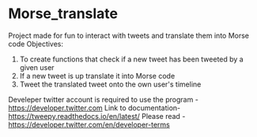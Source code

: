 # Morse_translate
Project made for fun to interact with tweets and translate them into Morse code
Objectives:
1) To create functions that check if a new tweet has been tweeted by a given user
2) If a new tweet is up translate it into Morse code
3) Tweet the translated tweet onto the own user's timeline

Develeper twitter account is required to use the program -https://developer.twitter.com
Link to documentation- https://tweepy.readthedocs.io/en/latest/
Please read -https://developer.twitter.com/en/developer-terms
